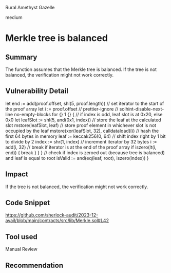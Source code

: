 Rural Amethyst Gazelle

medium

# Merkle tree is balanced

## Summary
The function assumes that the Merkle tree is balanced. If the tree is not balanced, the verification might not work correctly.

## Vulnerability Detail
 let end := add(proof.offset, shl(5, proof.length))
                // set iterator to the start of the proof array
                let i := proof.offset
                // prettier-ignore
                // solhint-disable-next-line no-empty-blocks
                for {} 1 {} {
                    // if index is odd, leaf slot is at 0x20, else 0x0
                    let leafSlot := shl(5, and(0x1, index))
                    // store the leaf at the calculated slot
                    mstore(leafSlot, leaf)
                    // store proof element in whichever slot is not occupied by the leaf
                    mstore(xor(leafSlot, 32), calldataload(i))
                    // hash the first 64 bytes in memory
                    leaf := keccak256(0, 64)
                    // shift index right by 1 bit to divide by 2
                    index := shr(1, index)
                    // increment iterator by 32 bytes
                    i := add(i, 32)
                    // break if iterator is at the end of the proof array
                    if iszero(lt(i, end)) { break }
                }
            }
            // check if index is zeroed out (because tree is balanced) and leaf is equal to root
            isValid := and(eq(leaf, root), iszero(index))
        }
## Impact
If the tree is not balanced, the verification might not work correctly.

## Code Snippet
https://github.com/sherlock-audit/2023-12-avail/blob/main/contracts/src/lib/Merkle.sol#L42
## Tool used

Manual Review

## Recommendation
